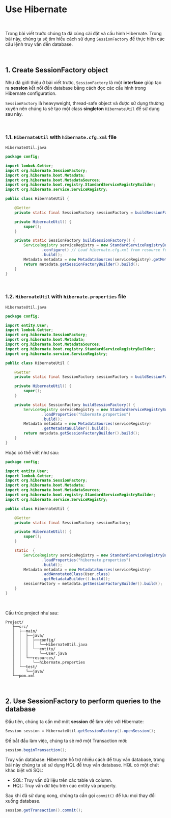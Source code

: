 # Use Hibernate

<br />

Trong bài viết trước chúng ta đã cùng cài đặt và cấu hình Hibernate. Trong bài này, chúng ta sẽ tìm hiểu cách sử dụng `SessionFactory` để thực hiện các câu lệnh truy vấn đến database.

<br />

## 1. Create SessionFactory object

Như đã giới thiệu ở bài viết trước, `SessionFactory` là một __interface__ giúp tạo ra __session__ kết nối đến database bằng cách đọc các cấu hình trong Hibernate configuration.

`SessionFactory` là heavyweight, thread-safe object và được sử dụng thường xuyên nên chúng ta sẽ tạo một class __singleton__ `HibernateUtil` để sử dụng sau này.

<br />

### 1.1. `HibernateUtil` with `hibernate.cfg.xml` file

`HibernateUtil.java`

```java
package config;

import lombok.Getter;
import org.hibernate.SessionFactory;
import org.hibernate.boot.Metadata;
import org.hibernate.boot.MetadataSources;
import org.hibernate.boot.registry.StandardServiceRegistryBuilder;
import org.hibernate.service.ServiceRegistry;

public class HibernateUtil {

    @Getter
    private static final SessionFactory sessionFactory = buildSessionFactory();

    private HibernateUtil() {
        super();
    }

    private static SessionFactory buildSessionFactory() {
        ServiceRegistry serviceRegistry = new StandardServiceRegistryBuilder()
                .configure() // Load hibernate.cfg.xml from resource folder by default
                .build();
        Metadata metadata = new MetadataSources(serviceRegistry).getMetadataBuilder().build();
        return metadata.getSessionFactoryBuilder().build();
    }
}
```

<br />

### 1.2. `HibernateUtil` with `hibernate.properties` file

`HibernateUtil.java`

```java
package config;

import entity.User;
import lombok.Getter;
import org.hibernate.SessionFactory;
import org.hibernate.boot.Metadata;
import org.hibernate.boot.MetadataSources;
import org.hibernate.boot.registry.StandardServiceRegistryBuilder;
import org.hibernate.service.ServiceRegistry;

public class HibernateUtil {

    @Getter
    private static final SessionFactory sessionFactory = buildSessionFactory();

    private HibernateUtil() {
        super();
    }

    private static SessionFactory buildSessionFactory() {
        ServiceRegistry serviceRegistry = new StandardServiceRegistryBuilder()
                .loadProperties("hibernate.properties")
                .build();
        Metadata metadata = new MetadataSources(serviceRegistry)
                .getMetadataBuilder().build();
        return metadata.getSessionFactoryBuilder().build();
    }
}

```

Hoặc có thể viết như sau:

```java
package config;

import entity.User;
import lombok.Getter;
import org.hibernate.SessionFactory;
import org.hibernate.boot.Metadata;
import org.hibernate.boot.MetadataSources;
import org.hibernate.boot.registry.StandardServiceRegistryBuilder;
import org.hibernate.service.ServiceRegistry;

public class HibernateUtil {

    @Getter
    private static final SessionFactory sessionFactory;

    private HibernateUtil() {
        super();
    }

    static  {
        ServiceRegistry serviceRegistry = new StandardServiceRegistryBuilder() //
                .loadProperties("hibernate.properties")
                .build();
        Metadata metadata = new MetadataSources(serviceRegistry)
                .addAnnotatedClass(User.class)
                .getMetadataBuilder().build();
        sessionFactory = metadata.getSessionFactoryBuilder().build();
    }
}
```

<br />

Cấu trúc project như sau:

```
Project/
   ├──src/  
   │  ├──main/
   │  │  ├──java/
   │  │  │  ├──config/
   │  │  │  │  └──HibernateUtil.java
   │  │  │  └──entity/
   │  │  │     └──User.java
   │  │  └──resources/
   │  │     └──hibernate.properties
   │  └──test/
   │     └──java/
   └──pom.xml
```

<br />

## 2. Use SessionFactory to perform queries to the database

Đầu tiên, chúng ta cần mở một __session__ để làm việc với Hibernate:
```java
Session session = HibernateUtil.getSessionFactory().openSession();
```

Để bắt đầu làm việc, chúng ta sẽ mở một Transaction mới:
```java
session.beginTransaction();
```

Truy vấn database: Hibernate hỗ trợ nhiều cách để truy vấn database, trong bài này chúng ta sẽ sử dụng HQL để truy vấn database. HQL có một chút khác biệt với SQL:

- SQL: Truy vấn dữ liệu trên các table và column.
- HQL: Truy vấn dữ liệu trên các entity và property.
  
Sau khi đã sử dụng xong, chúng ta cần gọi `commit()` để lưu mọi thay đổi xuống database.
```java
session.getTransaction().commit();
```

<br />
  
